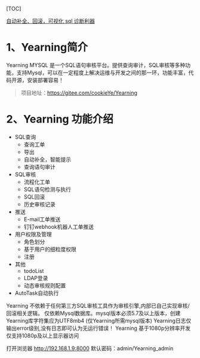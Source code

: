[TOC]

[自动补全、回滚，可视化 sql 诊断利器](https://mp.weixin.qq.com/s/CK363iarS2qF28BU6yD7Xw)

# 1、Yearning简介
Yearning MYSQL 是一个SQL语句审核平台。提供查询审计，SQL审核等多种功能，支持Mysql，可以在一定程度上解决运维与开发之间的那一环，功能丰富，代码开源，安装部署容易！

> 项目地址：https://gitee.com/cookieYe/Yearning

# 2、Yearning 功能介绍

- SQL查询
  - 查询工单
  - 导出
  - 自动补全，智能提示
  - 查询语句审计
- SQL审核
  - 流程化工单
  - SQL语句检测与执行
  - SQL回滚
  - 历史审核记录
- 推送
  - E-mail工单推送
  - 钉钉webhook机器人工单推送
- 用户权限及管理
  - 角色划分
  - 基于用户的细粒度权限
  - 注册
- 其他
  - todoList
  - LDAP登录
  - 动态审核规则配置
- AutoTask自动执行

Yearning 不依赖于任何第三方SQL审核工具作为审核引擎,内部已自己实现审核/回滚相关逻辑。
仅依赖Mysql数据库。mysql版本必须5.7及以上版本，创建Yearning库字符集应为UTF8mb4 (仅Yearning所需mysql版本)
Yearning日志仅输出error级别,没有日志即可认为无运行错误！
Yearning 基于1080p分辨率开发仅支持1080p及以上显示器访问

打开浏览器 http://192.168.1.9:8000
默认密码：admin/Yearning_admin